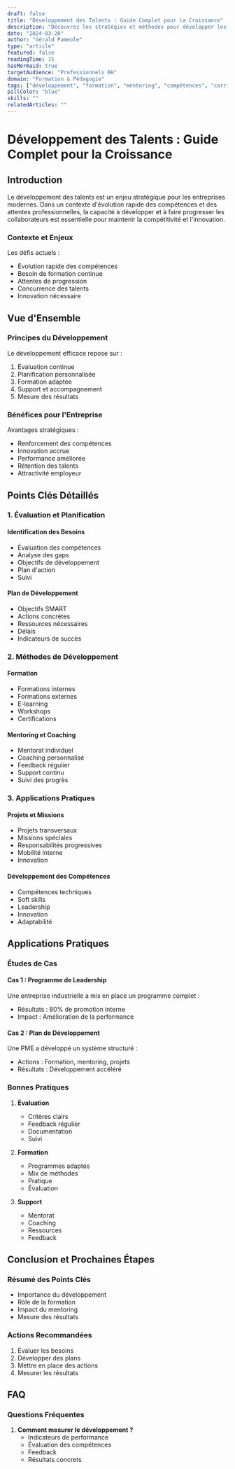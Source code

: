 ```yaml
---
draft: false
title: "Développement des Talents : Guide Complet pour la Croissance"
description: "Découvrez les stratégies et méthodes pour développer les talents de vos collaborateurs. Un guide détaillé sur la formation, le mentoring et le développement de carrière."
date: "2024-03-20"
author: "Gérald Pameole"
type: "article"
featured: false
readingTime: 15
hasMermaid: true
targetAudience: "Professionnels RH"
domain: "Formation & Pédagogie"
tags: ["développement", "formation", "mentoring", "compétences", "carrière"]
pillColor: "blue"
skills: ""
relatedArticles: ""
---
```


# Développement des Talents : Guide Complet pour la Croissance

## Introduction

Le développement des talents est un enjeu stratégique pour les entreprises modernes. Dans un contexte d'évolution rapide des compétences et des attentes professionnelles, la capacité à développer et à faire progresser les collaborateurs est essentielle pour maintenir la compétitivité et l'innovation.

### Contexte et Enjeux

Les défis actuels :

- Évolution rapide des compétences
- Besoin de formation continue
- Attentes de progression
- Concurrence des talents
- Innovation nécessaire

## Vue d'Ensemble

### Principes du Développement

Le développement efficace repose sur :

1. Évaluation continue
2. Planification personnalisée
3. Formation adaptée
4. Support et accompagnement
5. Mesure des résultats

### Bénéfices pour l'Entreprise

Avantages stratégiques :

- Renforcement des compétences
- Innovation accrue
- Performance améliorée
- Rétention des talents
- Attractivité employeur

## Points Clés Détaillés

### 1. Évaluation et Planification

#### Identification des Besoins

- Évaluation des compétences
- Analyse des gaps
- Objectifs de développement
- Plan d'action
- Suivi

#### Plan de Développement

- Objectifs SMART
- Actions concrètes
- Ressources nécessaires
- Délais
- Indicateurs de succès

### 2. Méthodes de Développement

#### Formation

- Formations internes
- Formations externes
- E-learning
- Workshops
- Certifications

#### Mentoring et Coaching

- Mentorat individuel
- Coaching personnalisé
- Feedback régulier
- Support continu
- Suivi des progrès

### 3. Applications Pratiques

#### Projets et Missions

- Projets transversaux
- Missions spéciales
- Responsabilités progressives
- Mobilité interne
- Innovation

#### Développement des Compétences

- Compétences techniques
- Soft skills
- Leadership
- Innovation
- Adaptabilité

## Applications Pratiques

### Études de Cas

#### Cas 1 : Programme de Leadership

Une entreprise industrielle a mis en place un programme complet :

- Résultats : 80% de promotion interne
- Impact : Amélioration de la performance

#### Cas 2 : Plan de Développement

Une PME a développé un système structuré :

- Actions : Formation, mentoring, projets
- Résultats : Développement accéléré

### Bonnes Pratiques

1. **Évaluation**

   - Critères clairs
   - Feedback régulier
   - Documentation
   - Suivi

2. **Formation**

   - Programmes adaptés
   - Mix de méthodes
   - Pratique
   - Évaluation

3. **Support**
   - Mentorat
   - Coaching
   - Ressources
   - Feedback

## Conclusion et Prochaines Étapes

### Résumé des Points Clés

- Importance du développement
- Rôle de la formation
- Impact du mentoring
- Mesure des résultats

### Actions Recommandées

1. Évaluer les besoins
2. Développer des plans
3. Mettre en place des actions
4. Mesurer les résultats

## FAQ

### Questions Fréquentes

1. **Comment mesurer le développement ?**
   - Indicateurs de performance
   - Évaluation des compétences
   - Feedback
   - Résultats concrets
